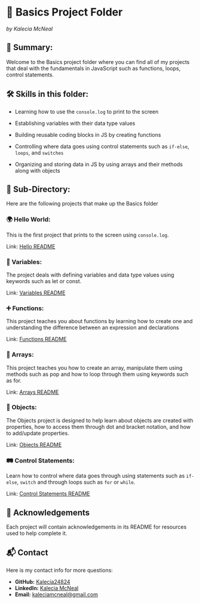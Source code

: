 # 🌱 Basics Project Folder 
<em>by Kalecia McNeal</em>

## 📖 Summary:
Welcome to the Basics project folder where you can find all of my projects that deal with the fundamentals in JavaScript such as functions, loops, control statements. 

## 🛠 Skills in this folder:
- Learning how to use the `console.log` to print to the screen

- Establishing variables with their data type values 

- Building reusable coding blocks in JS by creating functions

- Controlling where data goes using control statements such as `if-else`, `loops`, and `switches`

- Organizing and storing data in JS by using arrays and their methods along with objects 

## 📂 Sub-Directory:
Here are the following projects that make up the Basics folder 

### 🌍 Hello World: 
This is the first project that prints to the screen using `console.log`. 

Link: [Hello README](./UI-Portfolio/Programs/Basics/Hello-World/README.md "My Hello World README")

### 🧪 Variables: 
The project deals with defining variables and data type values using keywords such as let or const. 

Link: [Variables README](./UI-Portfolio/Programs/Basics/Variables/README.md "My Variables README")

### ➕ Functions: 
This project teaches you about functions by learning how to create one and understanding the difference between an expression and declarations 

Link: [Functions README](./UI-Portfolio/Programs/Basics/Functions/README.md "My Functions README")

### 📃 Arrays:
This project teaches you how to create an array, manipulate them using methods such as pop and how to loop through them using keywords such as for. 

Link: [Arrays README](./UI-Portfolio/Programs/Basics/Arrays/README.md "My Arrays README")

### 🔵 Objects: 
The Objects project is designed to help learn about objects are created with properties, how to access them through dot and bracket notation, and how to add/update properties. 

Link: [Objects README](./UI-Portfolio/Programs/Basics/Objects/README.md "My Objects README")

### 🛤️ Control Statements: 
Learn how to control where data goes through using statements such as `if-else`, `switch` and through loops such as `for` or `while`. 

Link: [Control Statements README](./UI-Portfolio/Programs/Basics/Control-Statements/README.md "My Control Statements README")

## 🙏 Acknowledgements
Each project will contain acknowledgements in its README for resources used to help complete it. 

## 📬 Contact
Here is my contact info for more questions:
- **GitHub:** [Kalecia24824](https://github.com/Kalecia24824/Front-End-Portfolio)
- **LinkedIn:** [Kalecia McNeal](https://linkedin.com/in/kalecia-mcneal)
- **Email:** [kaleciamcneal@gmail.com](mailto:kaleciamcneal@gmail.com)